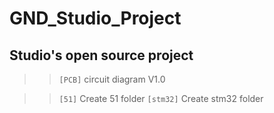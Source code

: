 # GND_Studio_Project

## Studio's open source project

>>`[PCB]` circuit diagram V1.0

>>`[51]` Create 51 folder
>>`[stm32]` Create stm32 folder
